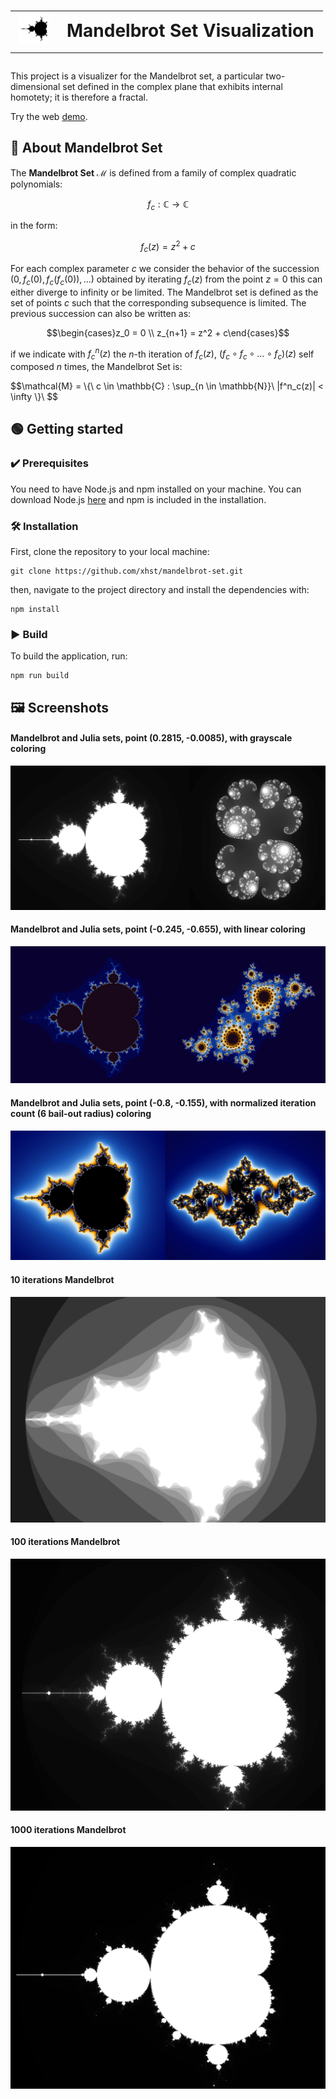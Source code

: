 
<h1><table border="0px"><tr><td valign="center"><img src="./assets/favicon.png" height="48px" width="48px"></td><td valign="center">Mandelbrot Set Visualization</td></tr></table></h1>

This project is a visualizer for the Mandelbrot set, a particular two-dimensional set defined in the complex plane that exhibits internal homotety; it is therefore a fractal.

Try the web [demo](https://xhst.github.io/mandelbrot-set/).

## 🔎 About Mandelbrot Set

The **Mandelbrot Set** $\mathcal{M}$ is defined from a family of complex quadratic polynomials: 

$$f_c : \mathbb{C} \longrightarrow \mathbb{C}$$

in the form:

$$f_c(z) = z^2 + c$$

For each complex parameter $c$ we consider the behavior of the succession $(0, f_c(0), f_c(f_c(0)), \dots )$ obtained by iterating $f_c(z)$ from the point $z = 0$ this can either diverge to infinity or be limited.
The Mandelbrot set is defined as the set of points $c$ such that the corresponding subsequence is limited. 
The previous succession can also be written as:

$$\begin{cases}z_0 = 0 \\
z_{n+1} = z^2 + c\end{cases}$$

if we indicate with $f^n_c(z)$ the $n$-th iteration of $f_c(z)$, $(f_c \circ f_c \circ \dots \circ f_c)(z)$ self composed $n$ times, the Mandelbrot Set is:

$$\mathcal{M} =  \\\{\ c \in \mathbb{C} : \sup_{n \in \mathbb{N}}\ |f^n_c(z)| < \infty \\}\ $$

## 🟢 Getting started
### ✔️ Prerequisites
You need to have Node.js and npm installed on your machine. You can download Node.js [here](https://nodejs.org/en/download/) and npm is included in the installation.
### 🛠 Installation
First, clone the repository to your local machine:
```
git clone https://github.com/xhst/mandelbrot-set.git
```
then, navigate to the project directory and install the dependencies with:
```
npm install
```
### ▶️ Build
To build the application, run:
```
npm run build
```

## 🖼️ Screenshots
#### Mandelbrot and Julia sets, point (0.2815, -0.0085), with grayscale coloring
![10 iterations](./assets/images/m_j_gsc_2815_n0085.png)

#### Mandelbrot and Julia sets, point (-0.245, -0.655), with linear coloring
![100 iterations](./assets/images/m_j_lc_n245_n655.png)

#### Mandelbrot and Julia sets, point (-0.8, -0.155), with normalized iteration count (6 bail-out radius) coloring
![1000 iterations](./assets/images/m_j_nicc_n8_n155.png)

#### 10 iterations Mandelbrot
![10 iterations](./assets/images/10_iterations.png)

#### 100 iterations Mandelbrot
![100 iterations](./assets/images/100_iterations.png)

#### 1000 iterations Mandelbrot
![1000 iterations](./assets/images/1000_iterations.png)
